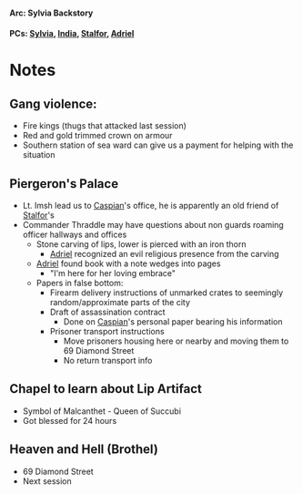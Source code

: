 #### Arc: Sylvia Backstory
#### PCs: [Sylvia](PCs/Past/Sylvia.md), [India](PCs/Current/India.md), [Stalfor](PCs/Current/Stalfor.md), [Adriel](PCs/Current/Adriel.md)

# Notes
## Gang violence:
- Fire kings (thugs that attacked last session)
- Red and gold trimmed crown on armour
- Southern station of sea ward can give us a payment for helping with the situation

## Piergeron's Palace
- Lt. Imsh lead us to [Caspian](NPCs/Living/Caspian.md)'s office, he is apparently an old friend of [Stalfor](PCs/Current/Stalfor.md)'s
- Commander Thraddle may have questions about non guards roaming officer hallways and offices
	- Stone carving of lips, lower is pierced with an iron thorn
		- [Adriel](PCs/Current/Adriel.md) recognized an evil religious presence from the carving
	- [Adriel](PCs/Current/Adriel.md) found book with a note wedges into pages
		- "I'm here for her loving embrace"
	- Papers in false bottom:
		- Firearm delivery instructions of unmarked crates to seemingly random/approximate parts of the city
		- Draft of assassination contract
			- Done on [Caspian](NPCs/Living/Caspian.md)'s personal paper bearing his information
		- Prisoner transport instructions
			- Move prisoners housing here or nearby and moving them to 69 Diamond Street
			- No return transport info

## Chapel to learn about Lip Artifact
- Symbol of Malcanthet - Queen of Succubi
- Got blessed for 24 hours

## Heaven and Hell (Brothel)
- 69 Diamond Street
- Next session
